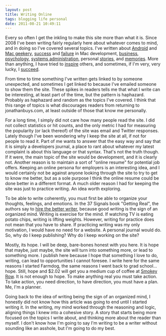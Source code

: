 ```yaml
---
layout: post
title: Writing Online
tags: blogging life personal
date: 2011-08-21 10:49:11
---
```


Every so often I get the inkling to make this site more than what it is. Since 2008 I've been writing fairly regularly here about whatever comes to mind, and in doing so I've covered several topics. I've written about [Android][1] and [Mac geekery][2], [success][3] and [failure][4] in Mac development, [business][5], [psychology][6], [systems administration][7], personal [stories][8], and [memories][9]. More than anything, I have tried to [inspire][10] others, and sometimes, if I'm very, very lucky, I [succeed][11]. 

From time to time something I've written gets linked to by someone unexpected, and sometimes I get linked to because I've emailed someone to show them the site. These spikes in readers tells me that what I write can be interesting, at least part of the time, but the pattern is haphazard. Probably as haphazard and random as the topics I've covered. I think that this range of topics is what discourages readers from returning to jonathanbuys.com, at least outside of those that know me personally.     

For a long time, I simply did not care how many people read the site. I did not collect statistics or hit counts, and the only metric I had for measuring the popularity (or lack thereof) of the site was email and Twitter responses. Lately though I've been wondering why I keep the site at all, if not for people to read it. Part of me wants to answer that the easy way and say that it is simply a developers journal, a place to rant about whatever my latest complaint is about this language or that syntax. That's not the truth though. If it were, the main topic of the site would be development, and it is clearly not. Another reason is to maintain a sort of "online resume" for potential job offers. Keeping an online persona for employers is an interesting idea, and I would certainly not be against anyone looking through the site to try to get to know me better, but as a sole purpose I think the online resume could be done better in a different format. A much older reason I had for keeping the site was just to practice writing. An idea worth exploring.  

To be able to write coherently, you must first be able to organize your thoughts, feelings, and emotions. In the 37 Signals book "Getting Real", the authors say to [hire the better writer][12], because good writing is the sign of an organized mind. Writing is exercise for the mind. If watching TV is eating potato chips, writing is lifting weights. However, writing for practice does not mean that you have to share. If practicing writing was my only motivation, I would have no need for a website. A personal journal would do. So, why do I keep publishing? Why do I keep working on the site? 

Mostly, its hope. I will be deep, bare-bones honest with you here. It is hope that maybe, just maybe, the site will turn into something more, or lead to something more. I publish here because I hope that something I love to do, writing, can lead to opportunities I cannot foresee. I write here for the same reasons I started Farmdog, the same reasons I went back to grad school... hope. Still, hope and $2.02 will get you a medium cup of coffee at [Smokey Row][13]. It is not enough to hope. To make anything real you must take action. To take action, you need direction, to have direction, you must have a plan. Me, I'm a planner.

Going back to the idea of writing being the sign of an organized mind, I honestly did not know how this article was going to end until I started writing it. In the writing, my mind worked through the reasoning and logic, aligning things I knew into a cohesive story. A story that starts being more focused on the topics I write about, and thinking more about the reader than myself. I don't know how I'm going to say I'm writing to be a writer without sounding like an asshole, but I'm going to do my best. 




[1]: https://jonathanbuys.com/11-07-2010/Android-Marketplace.html
[2]: https://jonathanbuys.com/01-27-2011/Keyboard_Driven_Safari.html
[3]: https://jonathanbuys.com/01-16-2011/from_zero_to_the_app_store.html
[4]: https://jonathanbuys.com/07-09-2011/The_Experiment.html
[5]: https://jonathanbuys.com/03-11-2011/Dazzle_Them_With_Science.html
[6]: https://jonathanbuys.com/10-10-2010/Clean-and-Clutter-Free.html
[7]: https://jonathanbuys.com/10-09-2009/Linux_Hidden_ARP.html
[8]: https://jonathanbuys.com/03-25-2007/change-and-blessing.html
[9]: https://jonathanbuys.com/10-01-2010/The-Smell-of-Salt.html
[10]: https://jonathanbuys.com/02-15-2011/Be_Great.html
[11]: https://jonathanbuys.com/09-10-2008/on-graduation-day.html
[12]: http://gettingreal.37signals.com/ch08_Wordsmiths.php
[13]: http://smokeyrow.com/
